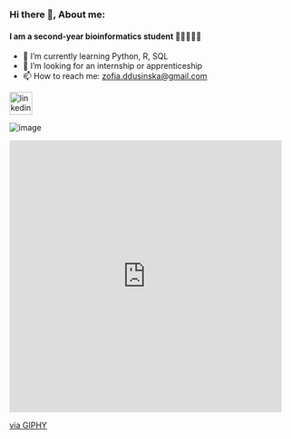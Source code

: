 ### Hi there 👋, About me: 
#### I am a second-year bioinformatics student   👩🏼‍💻🧬🦠

- 🌱 I’m currently learning Python, R, SQL 
- 💫 I’m looking for an internship or apprenticeship
- 📫 How to reach me: zofia.ddusinska@gmail.com 



 [<img src='https://cdn.jsdelivr.net/npm/simple-icons@3.0.1/icons/linkedin.svg' alt='linkedin' height='40'>](https://www.linkedin.com/in/zofia-dusińska-23502327b/) 
  



![image](https://media.giphy.com/media/v1.Y2lkPTc5MGI3NjExZnVuNjYzZXlsNjNyN25zMzVmc3M0eWZxeWgxbDYzdjJudWhiNTZtYiZlcD12MV9pbnRlcm5hbF9naWZfYnlfaWQmY3Q9Zw/RbtJJPft2P7rcpbBdb/giphy.gif)

<iframe src="https://giphy.com/embed/RbtJJPft2P7rcpbBdb" width="480" height="480" frameBorder="0" class="giphy-embed" allowFullScreen></iframe><p><a href="https://giphy.com/gifs/fomoduck-reaction-happy-cute-RbtJJPft2P7rcpbBdb">via GIPHY</a></p>

